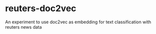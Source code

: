 # reuters-doc2vec
An experiment to use doc2vec as embedding for text classification with reuters news data
